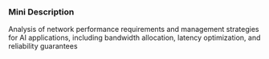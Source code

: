 ### Mini Description

Analysis of network performance requirements and management strategies for AI applications, including bandwidth allocation, latency optimization, and reliability guarantees
